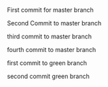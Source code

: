 First commit for master branch

Second Commit to master branch

third commit to master branch

fourth commit to master branch



















first commit to green branch

second commit green branch


